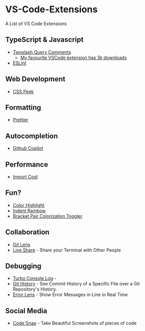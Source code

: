 # VS-Code-Extensions

A List of VS Code Extensions

## TypeScript & Javascript

- [Twoslash Query Comments](https://marketplace.visualstudio.com/items?itemName=Orta.vscode-twoslash-queries)
  - [My favourite VSCode extension has 3k downloads](https://www.youtube.com/watch?v=u0adKDu--cA)
- [ESLint](https://marketplace.visualstudio.com/items?itemName=dbaeumer.vscode-eslint)

## Web Development

- [CSS Peek](https://marketplace.visualstudio.com/items?itemName=pranaygp.vscode-css-peek)

## Formatting

- [Prettier](https://marketplace.visualstudio.com/items?itemName=esbenp.prettier-vscode)

## Autocompletion

- [Github Copilot](https://marketplace.visualstudio.com/items?itemName=GitHub.copilot)

## Performance

- [Import Cost](https://marketplace.visualstudio.com/items?itemName=wix.vscode-import-cost)

## Fun?

- [Color Highlight](https://marketplace.visualstudio.com/items?itemName=naumovs.color-highlight)
- [Indent Rainbow](https://marketplace.visualstudio.com/items?itemName=oderwat.indent-rainbow)
- [Bracket Pair Colorization Toggler](https://marketplace.visualstudio.com/items?itemName=dzhavat.bracket-pair-toggler)

## Collaboration

- [Git Lens](https://marketplace.visualstudio.com/items?itemName=eamodio.gitlens) 
- [Live Share](https://marketplace.visualstudio.com/items?itemName=MS-vsliveshare.vsliveshare) - Share your Terminal with Other People
  
## Debugging 

- [Turbo Console Log](https://marketplace.visualstudio.com/items?itemName=ChakrounAnas.turbo-console-log) - 
- [Git History](https://marketplace.visualstudio.com/items?itemName=donjayamanne.githistory) - See Commit History of a Specific File over a Git Repository's History.
- [Error Lens](https://marketplace.visualstudio.com/items?itemName=usernamehw.errorlens) - Show Error Messages in Line in Real Time
    
## Social Media

- [Code Snap](https://marketplace.visualstudio.com/items?itemName=adpyke.codesnap) - Take Beautiful Screenshots of pieces of code
  
